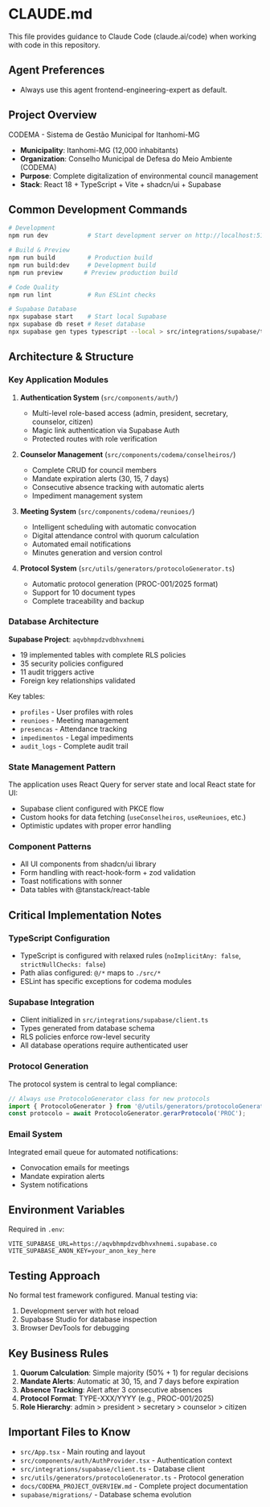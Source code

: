 # CLAUDE.md

This file provides guidance to Claude Code (claude.ai/code) when working with code in this repository.

## Agent Preferences

- Always use this agent frontend-engineering-expert as default.

## Project Overview

CODEMA - Sistema de Gestão Municipal for Itanhomi-MG
- **Municipality**: Itanhomi-MG (12,000 inhabitants)
- **Organization**: Conselho Municipal de Defesa do Meio Ambiente (CODEMA)
- **Purpose**: Complete digitalization of environmental council management
- **Stack**: React 18 + TypeScript + Vite + shadcn/ui + Supabase

## Common Development Commands

```bash
# Development
npm run dev           # Start development server on http://localhost:5173

# Build & Preview
npm run build         # Production build
npm run build:dev     # Development build
npm run preview      # Preview production build

# Code Quality
npm run lint          # Run ESLint checks

# Supabase Database
npx supabase start    # Start local Supabase
npx supabase db reset # Reset database
npx supabase gen types typescript --local > src/integrations/supabase/types.ts  # Generate types
```

## Architecture & Structure

### Key Application Modules

1. **Authentication System** (`src/components/auth/`)
   - Multi-level role-based access (admin, president, secretary, counselor, citizen)
   - Magic link authentication via Supabase Auth
   - Protected routes with role verification

2. **Counselor Management** (`src/components/codema/conselheiros/`)
   - Complete CRUD for council members
   - Mandate expiration alerts (30, 15, 7 days)
   - Consecutive absence tracking with automatic alerts
   - Impediment management system

3. **Meeting System** (`src/components/codema/reunioes/`)
   - Intelligent scheduling with automatic convocation
   - Digital attendance control with quorum calculation
   - Automated email notifications
   - Minutes generation and version control

4. **Protocol System** (`src/utils/generators/protocoloGenerator.ts`)
   - Automatic protocol generation (PROC-001/2025 format)
   - Support for 10 document types
   - Complete traceability and backup

### Database Architecture

**Supabase Project**: `aqvbhmpdzvdbhvxhnemi`
- 19 implemented tables with complete RLS policies
- 35 security policies configured
- 11 audit triggers active
- Foreign key relationships validated

Key tables:
- `profiles` - User profiles with roles
- `reunioes` - Meeting management
- `presencas` - Attendance tracking
- `impedimentos` - Legal impediments
- `audit_logs` - Complete audit trail

### State Management Pattern

The application uses React Query for server state and local React state for UI:
- Supabase client configured with PKCE flow
- Custom hooks for data fetching (`useConselheiros`, `useReunioes`, etc.)
- Optimistic updates with proper error handling

### Component Patterns

- All UI components from shadcn/ui library
- Form handling with react-hook-form + zod validation
- Toast notifications with sonner
- Data tables with @tanstack/react-table

## Critical Implementation Notes

### TypeScript Configuration
- TypeScript is configured with relaxed rules (`noImplicitAny: false`, `strictNullChecks: false`)
- Path alias configured: `@/*` maps to `./src/*`
- ESLint has specific exceptions for codema modules

### Supabase Integration
- Client initialized in `src/integrations/supabase/client.ts`
- Types generated from database schema
- RLS policies enforce row-level security
- All database operations require authenticated user

### Protocol Generation
The protocol system is central to legal compliance:
```typescript
// Always use ProtocoloGenerator class for new protocols
import { ProtocoloGenerator } from '@/utils/generators/protocoloGenerator';
const protocolo = await ProtocoloGenerator.gerarProtocolo('PROC');
```

### Email System
Integrated email queue for automated notifications:
- Convocation emails for meetings
- Mandate expiration alerts
- System notifications

## Environment Variables

Required in `.env`:
```env
VITE_SUPABASE_URL=https://aqvbhmpdzvdbhvxhnemi.supabase.co
VITE_SUPABASE_ANON_KEY=your_anon_key_here
```

## Testing Approach

No formal test framework configured. Manual testing via:
1. Development server with hot reload
2. Supabase Studio for database inspection
3. Browser DevTools for debugging

## Key Business Rules

1. **Quorum Calculation**: Simple majority (50% + 1) for regular decisions
2. **Mandate Alerts**: Automatic at 30, 15, and 7 days before expiration
3. **Absence Tracking**: Alert after 3 consecutive absences
4. **Protocol Format**: TYPE-XXX/YYYY (e.g., PROC-001/2025)
5. **Role Hierarchy**: admin > president > secretary > counselor > citizen

## Important Files to Know

- `src/App.tsx` - Main routing and layout
- `src/components/auth/AuthProvider.tsx` - Authentication context
- `src/integrations/supabase/client.ts` - Database client
- `src/utils/generators/protocoloGenerator.ts` - Protocol generation
- `docs/CODEMA_PROJECT_OVERVIEW.md` - Complete project documentation
- `supabase/migrations/` - Database schema evolution
```